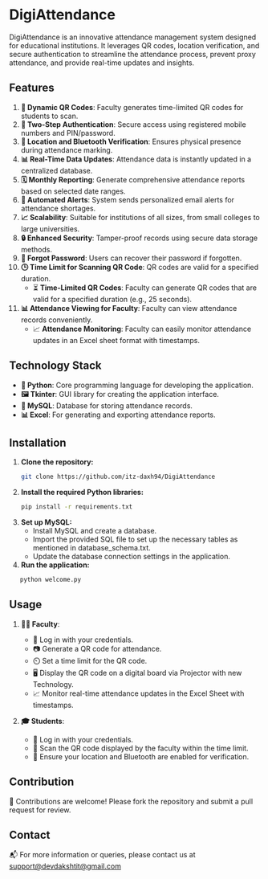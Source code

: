 # DigiAttendance

DigiAttendance is an innovative attendance management system designed for educational institutions. It leverages QR codes, location verification, and secure authentication to streamline the attendance process, prevent proxy attendance, and provide real-time updates and insights.

## Features

1. **🔄 Dynamic QR Codes**: Faculty generates time-limited QR codes for students to scan.
2. **🔐 Two-Step Authentication**: Secure access using registered mobile numbers and PIN/password.
3. **📍 Location and Bluetooth Verification**: Ensures physical presence during attendance marking.
4. **📊 Real-Time Data Updates**: Attendance data is instantly updated in a centralized database.
5. **🗓️ Monthly Reporting**: Generate comprehensive attendance reports based on selected date ranges.
6. **📧 Automated Alerts**: System sends personalized email alerts for attendance shortages.
7. **📈 Scalability**: Suitable for institutions of all sizes, from small colleges to large universities.
8. **🔒 Enhanced Security**: Tamper-proof records using secure data storage methods.
9. **🔑 Forgot Password**: Users can recover their password if forgotten.
10. **🕒 Time Limit for Scanning QR Code**: QR codes are valid for a specified duration.
    - ⏳ **Time-Limited QR Codes**: Faculty can generate QR codes that are valid for a specified duration (e.g., 25 seconds).
11. **📊 Attendance Viewing for Faculty**: Faculty can view attendance records conveniently.
    - 📈 **Attendance Monitoring**: Faculty can easily monitor attendance updates in an Excel sheet format with timestamps.

## Technology Stack

- **🐍 Python**: Core programming language for developing the application.
- **🖼️ Tkinter**: GUI library for creating the application interface.
- **🐬 MySQL**: Database for storing attendance records.
- **📊 Excel**: For generating and exporting attendance reports.

## Installation

1. **Clone the repository:**
   ```sh
   git clone https://github.com/itz-daxh94/DigiAttendance

2. **Install the required Python libraries:**
   ```sh
   pip install -r requirements.txt

3. **Set up MySQL:**
   - Install MySQL and create a database.
   - Import the provided SQL file to set up the necessary tables as mentioned in database_schema.txt.
   - Update the database connection settings in the application.
4. **Run the application:**
```sh
   python welcome.py
```
## Usage

1. **👩‍🏫 Faculty**:
   - 🔑 Log in with your credentials.
   - 📷 Generate a QR code for attendance.
   - ⏲️ Set a time limit for the QR code.
   - 🖥️ Display the QR code on a digital board via Projector with new Technology.
   - 📈 Monitor real-time attendance updates in the Excel Sheet with timestamps.

2. **🎓 Students**:
   - 🔑 Log in with your credentials.
   - 📲 Scan the QR code displayed by the faculty within the time limit.
   - 📍 Ensure your location and Bluetooth are enabled for verification.

## Contribution

🎉 Contributions are welcome! Please fork the repository and submit a pull request for review.

## Contact

📬 For more information or queries, please contact us at [support@devdakshtit@gmail.com](mailto:devdakshtit@gmail.com)
